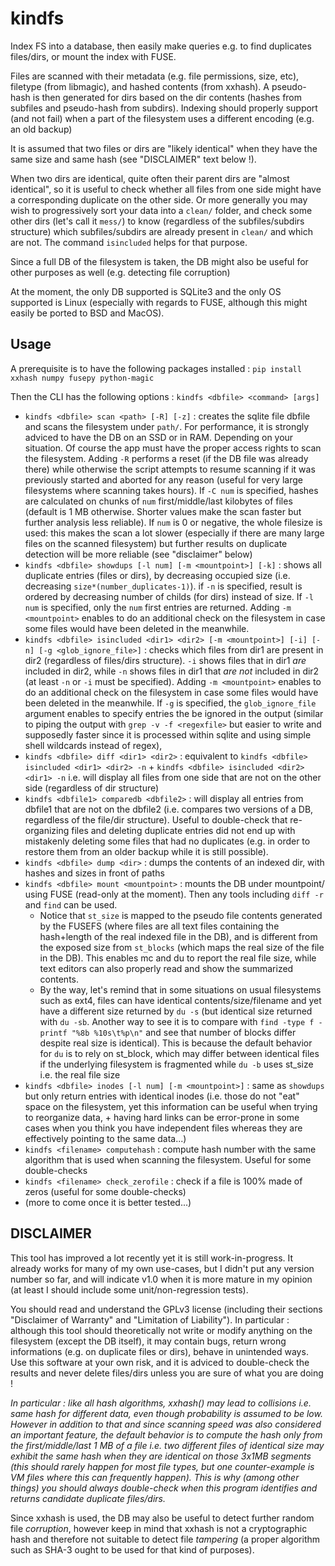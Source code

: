 # kindfs
Index FS into a database, then easily make queries e.g. to find duplicates files/dirs, or mount the index with FUSE.

Files are scanned with their metadata (e.g. file permissions, size, etc), filetype (from libmagic), and hashed contents (from xxhash). A pseudo-hash is then generated for dirs based on the dir contents (hashes from subfiles and pseudo-hash from subdirs). Indexing should properly support (and not fail) when a part of the filesystem uses a different encoding (e.g. an old backup)

It is assumed that two files or dirs are "likely identical" when they have the same size and same hash (see "DISCLAIMER" text below !).

When two dirs are identical, quite often their parent dirs are "almost identical", so it is useful to check whether all files from one side might have a corresponding duplicate on the other side. Or more generally you may wish to progressively sort your data into a `clean/` folder, and check some other dirs (let's call it `mess/`) to know (regardless of the subfiles/subdirs structure) which subfiles/subdirs are already present in `clean/` and which are not. The command `isincluded` helps for that purpose.

Since a full DB of the filesystem is taken, the DB might also be useful for other purposes as well (e.g. detecting file corruption)

At the moment, the only DB supported is SQLite3 and the only OS supported is Linux (especially with regards to FUSE, although this might easily be ported to BSD and MacOS).

## Usage
A prerequisite is to have the following packages installed : `pip install xxhash numpy fusepy python-magic`

Then the CLI has the following options : `kindfs <dbfile> <command> [args]`
* `kindfs <dbfile> scan <path> [-R] [-z]` : creates the sqlite file dbfile and scans the filesystem under `path/`. For performance, it is strongly adviced to have the DB on an SSD or in RAM. Depending on your situation. Of course the app must have the proper access rights to scan the filesystem. Adding `-R` performs a reset (if the DB file was already there) while otherwise the script attempts to resume scanning if it was previously started and aborted for any reason (useful for very large filesystems where scanning takes hours). If `-C num` is specified, hashes are calculated on chunks of `num` first/middle/last kilobytes of files (default is 1 MB otherwise. Shorter values make the scan faster but further analysis less reliable). If `num` is 0 or negative, the whole filesize is used: this makes the scan a lot slower (especially if there are many large files on the scanned filesystem) but further results on duplicate detection will be more reliable (see "disclaimer" below)
* `kindfs <dbfile> showdups [-l num] [-m <mountpoint>] [-k]` : shows all duplicate entries (files or dirs), by decreasing occupied size (i.e. decreasing `size*(number_duplicates-1)`). if `-n` is specified, result is ordered by decreasing number of childs (for dirs) instead of size. If `-l num` is specified, only the `num` first entries are returned. Adding `-m <mountpoint>` enables to do an additional check on the filesystem in case some files would have been deleted in the meanwhile.
* `kindfs <dbfile> isincluded <dir1> <dir2> [-m <mountpoint>] [-i] [-n] [-g <glob_ignore_file>]` : checks which files from dir1 are present in dir2 (regardless of files/dirs structure). `-i` shows files that in dir1 _are_ included in dir2, while `-n` shows files in dir1 that _are not_ included in dir2 (at least `-n` or `-i` must be specified). Adding `-m <mountpoint>` enables to do an additional check on the filesystem in case some files would have been deleted in the meanwhile. If `-g` is specified, the `glob_ignore_file` argument enables to specify entries the be ignored in the output (similar to piping the output with `grep -v -f <regexfile>` but easier to write and supposedly faster since it is processed within sqlite and using simple shell wildcards instead of regex), 
* `kindfs <dbfile> diff <dir1> <dir2>` : equivalent to `kindfs <dbfile> isincluded <dir1> <dir2> -n` + `kindfs <dbfile> isincluded <dir2> <dir1> -n` i.e. will display all files from one side that are not on the other side (regardless of dir structure)
* `kindfs <dbfile1> comparedb <dbfile2>` : will display all entries from dbfile1 that are not on the dbfile2 (i.e. compares two versions of a DB, regardless of the file/dir structure). Useful to double-check that re-organizing files and deleting duplicate entries did not end up with mistakenly deleting some files that had no duplicates (e.g. in order to restore them from an older backup while it is still possible).
* `kindfs <dbfile> dump <dir>` : dumps the contents of an indexed dir, with hashes and sizes in front of paths
* `kindfs <dbfile> mount <mountpoint>` : mounts the DB under mountpoint/ using FUSE (read-only at the moment). Then any tools including `diff -r` and `find` can be used.
  * Notice that `st_size` is mapped to the pseudo file contents generated by the FUSEFS (where files are all text files containing the hash+length of the real indexed file in the DB), and is different from the exposed size from `st_blocks` (which maps the real size of the file in the DB). This enables mc and du to report the real file size, while text editors can also properly read and show the summarized contents.
  * By the way, let's remind that in some situations on usual filesystems such as ext4, files can have identical contents/size/filename and yet have a different size returned by `du -s` (but identical size returned with `du -sb`. Another way to see it is to compare with `find -type f -printf "%8b %10s\t%p\n"` and see that number of blocks differ despite real size is identical). This is because the default behavior for `du` is to rely on st_block, which may differ between identical files if the underlying filesystem is fragmented while `du -b` uses st_size i.e. the real file size
* `kindfs <dbfile> inodes [-l num] [-m <mountpoint>]` : same as `showdups` but only return entries with identical inodes (i.e. those do not "eat" space on the filesystem, yet this information can be useful when trying to reorganize data, + having hard links can be error-prone in some cases when you think you have independent files whereas they are effectively pointing to the same data...)
* `kindfs <filename> computehash` : compute hash number with the same algorithm that is used when scanning the filesystem. Useful for some double-checks
* `kindfs <filename> check_zerofile` : check if a file is 100% made of zeros (useful for some double-checks)
* (more to come once it is better tested...)

## DISCLAIMER
This tool has improved a lot recently yet it is still work-in-progress. It already works for many of my own use-cases, but I didn't put any version number so far, and will indicate v1.0 when it is more mature in my opinion (at least I should include some unit/non-regression tests).

You should read and understand the GPLv3 license (including their sections "Disclaimer of Warranty" and "Limitation of Liability"). In particular : although this tool should theoretically not write or modify anything on the filesystem (except the DB itself), it may contain bugs, return wrong informations (e.g. on duplicate files or dirs), behave in unintended ways. Use this software at your own risk, and it is adviced to double-check the results and never delete files/dirs unless you are sure of what you are doing !

_In particular : like all hash algorithms, xxhash() may lead to collisions i.e. same hash for different data, even though probability is assumed to be low. However in addition to that and since scanning speed was also considered an important feature, the default behavior is to compute the hash only from the first/middle/last 1 MB of a file i.e. two different files of identical size may exhibit the same hash when they are identical on those 3x1MB segments (this should rarely happen for most file types, but one counter-example is VM files where this can frequently happen). This is why (among other things) you should always double-check when this program identifies and returns candidate duplicate files/dirs._

Since xxhash is used, the DB may also be useful to detect further random file _corruption_, however keep in mind that xxhash is not a cryptographic hash and therefore not suitable to detect file _tampering_ (a proper algorithm such as SHA-3 ought to be used for that kind of purposes).
